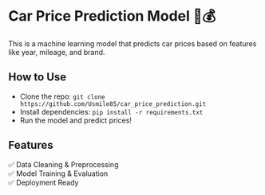 # Car Price Prediction Model 🚗💰
This is a machine learning model that predicts car prices based on features like year, mileage, and brand.

## How to Use
- Clone the repo: `git clone https://github.com/Usmile85/car_price_prediction.git`
- Install dependencies: `pip install -r requirements.txt`
- Run the model and predict prices!

## Features
✅ Data Cleaning & Preprocessing  
✅ Model Training & Evaluation  
✅ Deployment Ready  
